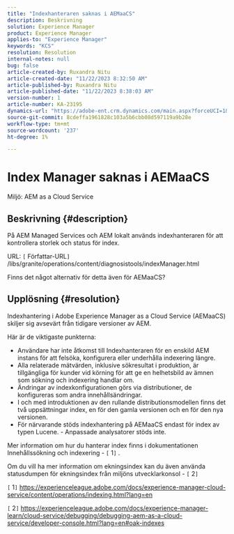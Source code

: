 ```yaml
---
title: "Indexhanteraren saknas i AEMaaCS"
description: Beskrivning
solution: Experience Manager
product: Experience Manager
applies-to: "Experience Manager"
keywords: "KCS"
resolution: Resolution
internal-notes: null
bug: false
article-created-by: Ruxandra Nitu
article-created-date: "11/22/2023 8:32:50 AM"
article-published-by: Ruxandra Nitu
article-published-date: "11/22/2023 8:38:03 AM"
version-number: 1
article-number: KA-23195
dynamics-url: "https://adobe-ent.crm.dynamics.com/main.aspx?forceUCI=1&pagetype=entityrecord&etn=knowledgearticle&id=a1e086b3-1189-ee11-8179-6045bd006295"
source-git-commit: 8cdeffa1961828c103a5b6cbb08d597119a9b28e
workflow-type: tm+mt
source-wordcount: '237'
ht-degree: 1%

---
```


# Index Manager saknas i AEMaaCS


Miljö: AEM as a Cloud Service

## Beskrivning {#description}


På AEM Managed Services och AEM lokalt används indexhanteraren för att kontrollera storlek och status för index.

URL:
`[` Författar-URL`]` /libs/granite/operations/content/diagnosistools/indexManager.html

Finns det något alternativ för detta även för AEMaaCS?


## Upplösning {#resolution}


Indexhantering i Adobe Experience Manager as a Cloud Service (AEMaaCS) skiljer sig avsevärt från tidigare versioner av AEM.

Här är de viktigaste punkterna:

- Användare har inte åtkomst till Indexhanteraren för en enskild AEM instans för att felsöka, konfigurera eller underhålla indexering längre.
- Alla relaterade mätvärden, inklusive sökresultat i produktion, är tillgängliga för kunder vid körning för att ge en helhetsbild av ämnen som sökning och indexering handlar om.
- Ändringar av indexkonfigurationen görs via distributioner, de konfigureras som andra innehållsändringar.
- I och med introduktionen av den rullande distributionsmodellen finns det två uppsättningar index, en för den gamla versionen och en för den nya versionen.
- För närvarande stöds indexhantering på AEMaaCS endast för index av typen Lucene. - Anpassade analysatorer stöds inte.


Mer information om hur du hanterar index finns i dokumentationen Innehållssökning och indexering - `[` 1`]` .

Om du vill ha mer information om ekningsindex kan du även använda statusdumpen för ekningsindex från miljöns utvecklarkonsol - `[` 2`]`

`[` 1`]`  https://experienceleague.adobe.com/docs/experience-manager-cloud-service/content/operations/indexing.html?lang=en

`[` 2`]`  https://experienceleague.adobe.com/docs/experience-manager-learn/cloud-service/debugging/debugging-aem-as-a-cloud-service/developer-console.html?lang=en#oak-indexes
